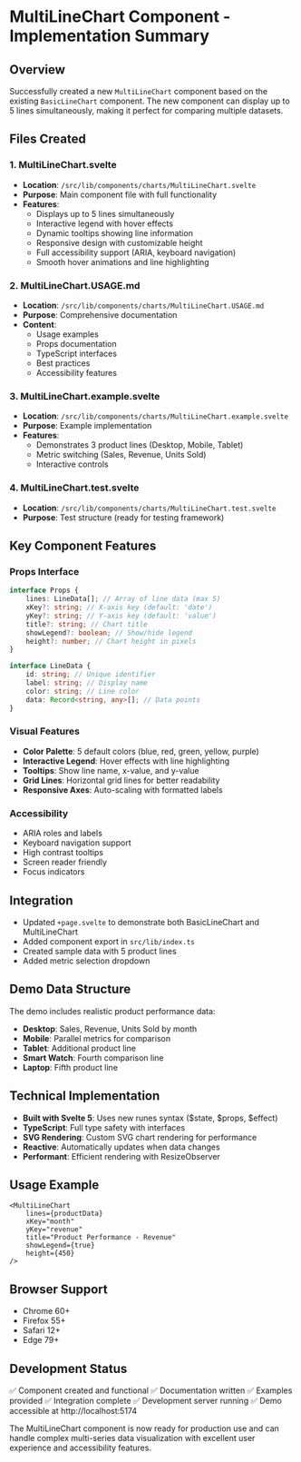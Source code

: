 # MultiLineChart Component - Implementation Summary

## Overview

Successfully created a new `MultiLineChart` component based on the existing `BasicLineChart` component. The new component can display up to 5 lines simultaneously, making it perfect for comparing multiple datasets.

## Files Created

### 1. MultiLineChart.svelte

- **Location**: `/src/lib/components/charts/MultiLineChart.svelte`
- **Purpose**: Main component file with full functionality
- **Features**:
  - Displays up to 5 lines simultaneously
  - Interactive legend with hover effects
  - Dynamic tooltips showing line information
  - Responsive design with customizable height
  - Full accessibility support (ARIA, keyboard navigation)
  - Smooth hover animations and line highlighting

### 2. MultiLineChart.USAGE.md

- **Location**: `/src/lib/components/charts/MultiLineChart.USAGE.md`
- **Purpose**: Comprehensive documentation
- **Content**:
  - Usage examples
  - Props documentation
  - TypeScript interfaces
  - Best practices
  - Accessibility features

### 3. MultiLineChart.example.svelte

- **Location**: `/src/lib/components/charts/MultiLineChart.example.svelte`
- **Purpose**: Example implementation
- **Features**:
  - Demonstrates 3 product lines (Desktop, Mobile, Tablet)
  - Metric switching (Sales, Revenue, Units Sold)
  - Interactive controls

### 4. MultiLineChart.test.svelte

- **Location**: `/src/lib/components/charts/MultiLineChart.test.svelte`
- **Purpose**: Test structure (ready for testing framework)

## Key Component Features

### Props Interface

```typescript
interface Props {
	lines: LineData[]; // Array of line data (max 5)
	xKey?: string; // X-axis key (default: 'date')
	yKey?: string; // Y-axis key (default: 'value')
	title?: string; // Chart title
	showLegend?: boolean; // Show/hide legend
	height?: number; // Chart height in pixels
}

interface LineData {
	id: string; // Unique identifier
	label: string; // Display name
	color: string; // Line color
	data: Record<string, any>[]; // Data points
}
```

### Visual Features

- **Color Palette**: 5 default colors (blue, red, green, yellow, purple)
- **Interactive Legend**: Hover effects with line highlighting
- **Tooltips**: Show line name, x-value, and y-value
- **Grid Lines**: Horizontal grid lines for better readability
- **Responsive Axes**: Auto-scaling with formatted labels

### Accessibility

- ARIA roles and labels
- Keyboard navigation support
- High contrast tooltips
- Screen reader friendly
- Focus indicators

## Integration

- Updated `+page.svelte` to demonstrate both BasicLineChart and MultiLineChart
- Added component export in `src/lib/index.ts`
- Created sample data with 5 product lines
- Added metric selection dropdown

## Demo Data Structure

The demo includes realistic product performance data:

- **Desktop**: Sales, Revenue, Units Sold by month
- **Mobile**: Parallel metrics for comparison
- **Tablet**: Additional product line
- **Smart Watch**: Fourth comparison line
- **Laptop**: Fifth product line

## Technical Implementation

- **Built with Svelte 5**: Uses new runes syntax ($state, $props, $effect)
- **TypeScript**: Full type safety with interfaces
- **SVG Rendering**: Custom SVG chart rendering for performance
- **Reactive**: Automatically updates when data changes
- **Performant**: Efficient rendering with ResizeObserver

## Usage Example

```svelte
<MultiLineChart
	lines={productData}
	xKey="month"
	yKey="revenue"
	title="Product Performance - Revenue"
	showLegend={true}
	height={450}
/>
```

## Browser Support

- Chrome 60+
- Firefox 55+
- Safari 12+
- Edge 79+

## Development Status

✅ Component created and functional
✅ Documentation written
✅ Examples provided
✅ Integration complete
✅ Development server running
✅ Demo accessible at http://localhost:5174

The MultiLineChart component is now ready for production use and can handle complex multi-series data visualization with excellent user experience and accessibility features.
